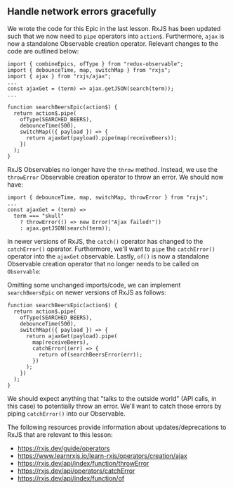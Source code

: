 ## Handle network errors gracefully

<Timestamp start="0:00" end="0:45">
    
We wrote the code for this Epic in the last lesson. RxJS has been updated such that we now need to `pipe` operators into `action$`. Furthermore, `ajax` is now a standalone Observable creation operator. Relevant changes to the code are outlined below:

```
import { combineEpics, ofType } from "redux-observable";
import { debounceTime, map, switchMap } from "rxjs";
import { ajax } from "rxjs/ajax";
...
const ajaxGet = (term) => ajax.getJSON(search(term));
...

function searchBeersEpic(action$) {
  return action$.pipe(
    ofType(SEARCHED_BEERS),
    debounceTime(500),
    switchMap(({ payload }) => {
      return ajaxGet(payload).pipe(map(receiveBeers));
    })
  );
}
```

</Timestamp>

<Timestamp start="0:46" end="1:15">
    
RxJS Observables no longer have the `throw` method. Instead, we use the `throwError` Observable creation operator to throw an error. We should now have:

```
import { debounceTime, map, switchMap, throwError } from "rxjs";
...
const ajaxGet = (term) =>
  term === "skull"
    ? throwError(() => new Error("Ajax failed!"))
    : ajax.getJSON(search(term));
```

</Timestamp>

<Timestamp start="3:30" end="4:00">
    
In newer versions of RxJS, the `catch()` operator has changed to the `catchError()` operator. Furthermore, we'll want to `pipe` the `catchError()` operator into the `ajaxGet` observable. Lastly, `of()` is now a standalone Observable creation operator that no longer needs to be called on `Observable`:

</Timestamp>

<Timestamp start="4:00" end="4:15">

Omitting some unchanged imports/code, we can implement `searchBeersEpic` on newer versions of RxJS as follows:

```
function searchBeersEpic(action$) {
  return action$.pipe(
    ofType(SEARCHED_BEERS),
    debounceTime(500),
    switchMap(({ payload }) => {
      return ajaxGet(payload).pipe(
        map(receiveBeers),
        catchError((err) => {
          return of(searchBeersError(err));
        })
      );
    })
  );
}
```

</Timestamp>

We should expect anything that "talks to the outside world" (API calls, in this case) to potentially throw an error. We'll want to catch those errors by piping `catchError()` into our Observable.

The following resources provide information about updates/deprecations to RxJS that are relevant to this lesson:

-   https://rxjs.dev/guide/operators
-   https://www.learnrxjs.io/learn-rxjs/operators/creation/ajax
-   https://rxjs.dev/api/index/function/throwError
-   https://rxjs.dev/api/operators/catchError
-   https://rxjs.dev/api/index/function/of
